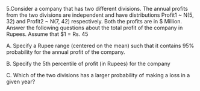 5.Consider a company that has two different divisions. The annual profits from the two divisions are independent and have distributions Profit1 ~ N(5, 32) and Profit2 ~ N(7, 42) respectively. Both the profits are in $ Million. Answer the following questions about the total profit of the company in Rupees. Assume that $1 = Rs. 45

A.	Specify a Rupee range (centered on the mean) such that it contains 95% probability for the annual profit of the company.

B.	Specify the 5th percentile of profit (in Rupees) for the company

C.	Which of the two divisions has a larger probability of making a loss in a given year?
